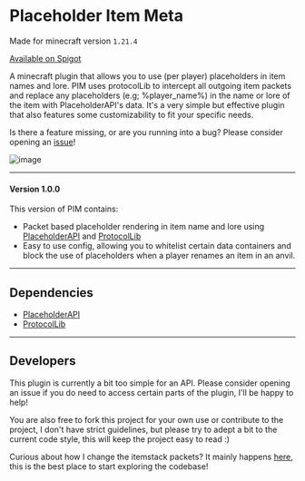 # Placeholder Item Meta

Made for minecraft version `1.21.4`

[Available on Spigot](https://www.spigotmc.org/resources/placeholder-item-meta.123852/)

A minecraft plugin that allows you to use (per player) placeholders in item names and lore.
PIM uses protocolLib to intercept all outgoing item packets and replace any placeholders (e.g; %player_name%) in the name or lore of the item with PlaceholderAPI's data.
It's a very simple but effective plugin that also features some customizability to fit your specific needs.

Is there a feature missing, or are you running into a bug? Please consider opening an [issue](https://github.com/Bonka-Software/PlaceholderItemMeta/issues)!

![image](https://github.com/user-attachments/assets/5b18b36c-543f-4dac-b397-a4ea39aeda09)

---

#### Version 1.0.0
This version of PIM contains:
- Packet based placeholder rendering in item name and lore using [PlaceholderAPI](https://www.spigotmc.org/resources/placeholderapi.6245/) and [ProtocolLib](https://www.spigotmc.org/resources/protocollib.1997/)
- Easy to use config, allowing you to whitelist certain data containers and block the use of placeholders when a player renames an item in an anvil.

---

## Dependencies
- [PlaceholderAPI](https://www.spigotmc.org/resources/placeholderapi.6245/)
- [ProtocolLib](https://www.spigotmc.org/resources/protocollib.1997/)

---

## Developers

This plugin is currently a bit too simple for an API. Please consider opening an issue if you do need to access certain parts of the plugin, I'll be happy to help!

You are also free to fork this project for your own use or contribute to the project, I don't have strict guidelines, but please try to adept a bit to the current code style, this will keep the project easy to read :)

Curious about how I change the itemstack packets? It mainly happens [here](https://github.com/Bonka-Software/PlaceholderItemMeta/blob/main/src/main/java/gg/bonka/placeholderItemMeta/items/listener/ItemPacketListener.java), this is the best place to start exploring the codebase!

